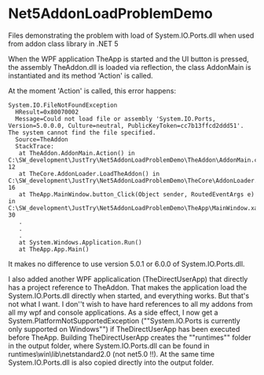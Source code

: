 # Net5AddonLoadProblemDemo
Files demonstrating the problem with load of System.IO.Ports.dll when used from addon class library in .NET 5


When the WPF application TheApp is started and the UI button is pressed, the assembly TheAddon.dll is loaded via reflection, the class AddonMain is instantiated and its method 'Action' is called.

At the moment 'Action' is called, this error happens:

```
System.IO.FileNotFoundException
  HResult=0x80070002
  Message=Could not load file or assembly 'System.IO.Ports, Version=5.0.0.0, Culture=neutral, PublicKeyToken=cc7b13ffcd2ddd51'. The system cannot find the file specified.
  Source=TheAddon
  StackTrace:
   at TheAddon.AddonMain.Action() in C:\SW_development\JustTry\Net5AddonLoadProblemDemo\TheAddon\AddonMain.cs:line 12
   at TheCore.AddonLoader.LoadTheAddon() in C:\SW_development\JustTry\Net5AddonLoadProblemDemo\TheCore\AddonLoader.cs:line 16
   at TheApp.MainWindow.button_Click(Object sender, RoutedEventArgs e) in C:\SW_development\JustTry\Net5AddonLoadProblemDemo\TheApp\MainWindow.xaml.cs:line 30
   .
   .
   .
   at System.Windows.Application.Run()
   at TheApp.App.Main()
```

It makes no difference to use version 5.0.1 or 6.0.0 of System.IO.Ports.dll.

I also added another WPF applicalication (TheDirectUserApp) that directly has a project reference to TheAddon. That makes the application load the System.IO.Ports.dll directly when started, and everything works.
But that's not what I want. I don''t wish to have hard references to all my addons from all my wpf and console applications.
As a side effect, I now get a System.PlatformNotSupportedException (""System.IO.Ports is currently only supported on Windows"") if TheDirectUserApp has been executed before TheApp.
Building TheDirectUserApp creates the ""runtimes"" folder in the output folder, where System.IO.Ports.dll can be found in runtimes\win\lib\netstandard2.0 (not net5.0 !!). At the same time System.IO.Ports.dll is also copied directly into the output folder.
